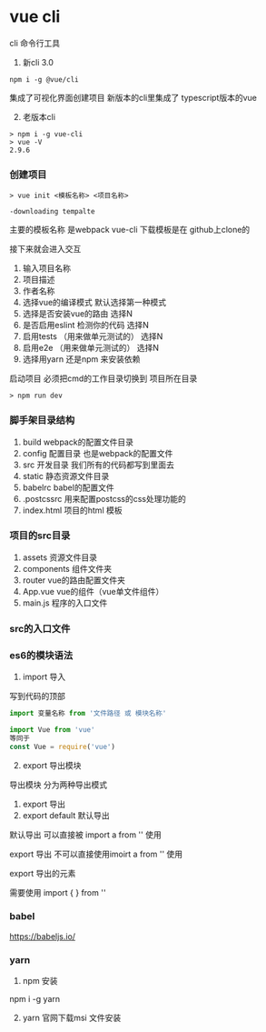 # vue cli

cli 命令行工具

1. 新cli 3.0

```
npm i -g @vue/cli
```

集成了可视化界面创建项目
新版本的cli里集成了 typescript版本的vue


2. 老版本cli

```shell
> npm i -g vue-cli
> vue -V
2.9.6
```


### 创建项目

```shell
> vue init <模板名称> <项目名称>

-downloading tempalte
```

主要的模板名称 是webpack
vue-cli 下载模板是在 github上clone的

接下来就会进入交互

1. 输入项目名称
2. 项目描述
3. 作者名称
4. 选择vue的编译模式 默认选择第一种模式
5. 选择是否安装vue的路由   选择N
6. 是否启用eslint 检测你的代码  选择N
7. 启用tests （用来做单元测试的） 选择N
8. 启用e2e （用来做单元测试的） 选择N
9. 选择用yarn 还是npm 来安装依赖


启动项目 必须把cmd的工作目录切换到 项目所在目录

```shell
> npm run dev
```

### 脚手架目录结构

1. build webpack的配置文件目录
2. config 配置目录 也是webpack的配置文件
3. src 开发目录 我们所有的代码都写到里面去
4. static 静态资源文件目录
5. babelrc babel的配置文件
6. .postcssrc 用来配置postcss的css处理功能的
7. index.html 项目的html 模板


### 项目的src目录

1. assets 资源文件目录
2. components 组件文件夹
3. router vue的路由配置文件夹
4. App.vue vue的组件（vue单文件组件）
5. main.js 程序的入口文件


### src的入口文件


### es6的模块语法

1. import  导入

写到代码的顶部

```ts
import 变量名称 from '文件路径 或 模块名称'

import Vue from 'vue'
等同于
const Vue = require('vue')
```

2. export  导出模块

导出模块 分为两种导出模式
1. export 导出
2. export default 默认导出 

默认导出 可以直接被 import a from '' 使用

export 导出 不可以直接使用imoirt a from '' 使用

export 导出的元素

需要使用 import { } from ''


### babel
https://babeljs.io/


### yarn
1. npm 安装

npm i -g yarn

2. yarn 官网下载msi 文件安装




